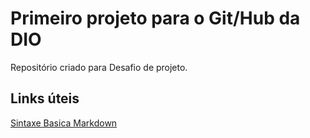# Primeiro projeto para o Git/Hub da DIO
Repositório criado para Desafio de projeto.

## Links úteis
[Sintaxe Basica Markdown](https://www.markdownguide.org/)
